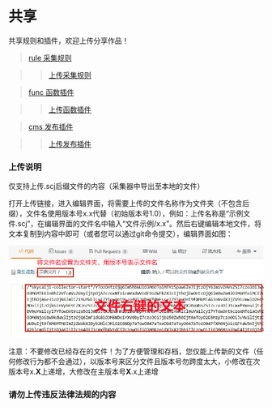 # 共享

共享规则和插件，欢迎上传分享作品！

>[rule 采集规则](/../../../skycaiji/rule)

>>[上传采集规则](/skycaiji/rule/new/master)

>[func 函数插件](/skycaiji/func)

>>[上传函数插件](/skycaiji/func/new/master)

>[cms 发布插件](/skycaiji/cms)

>>[上传发布插件](/skycaiji/cms/new/master)

### 上传说明

仅支持上传.scj后缀文件的内容（采集器中导出至本地的文件）

打开上传链接，进入编辑界面，将需要上传的文件名称作为文件夹（不包含后缀），文件名使用版本号x.x代替（初始版本号1.0），例如：上传名称是“示例文件.scj”，在编辑界面的文件名中输入“文件示例/x.x”。然后右键编辑本地文件，将文本复制到内容中即可（或者您可以通过git命令提交），编辑界面如图：

![上传说明](upload.jpg)

注意：不要修改已经存在的文件！为了方便管理和存档，您仅能上传新的文件（任何修改行为都不会通过），以版本号来区分文件且版本号勿跨度太大，小修改在次版本号x.**X**上递增，大修改在主版本号**X**.x上递增

### 请勿上传违反法律法规的内容

